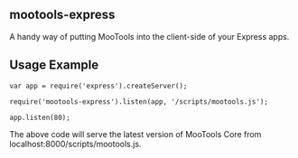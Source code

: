 mootools-express
--------------------------

A handy way of putting MooTools into the client-side of your Express apps.

## Usage Example

	var app = require('express').createServer();

	require('mootools-express').listen(app, '/scripts/mootools.js');

	app.listen(80);

The above code will serve the latest version of MooTools Core from localhost:8000/scripts/mootools.js.